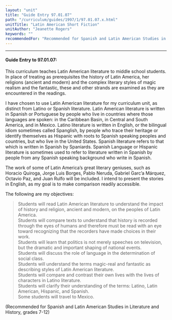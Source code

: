 ```yaml
---
layout: "unit"
title: "Guide Entry 97.01.07"
path: "/curriculum/guides/1997/1/97.01.07.x.html"
unitTitle: "Latin American Short Fiction"
unitAuthor: "Jeanette Rogers"
keywords: ""
recommendedFor: "Recommended for Spanish and Latin American Studies in Literature and History, grades 7-12"
---
```

<body>
<hr/>
 <h4>
  Guide Entry to 97.01.07:
 </h4>
 <p>
  This curriculum teaches Latin American literature to middle school students. In place of treating as prerequisites the history of Latin America, her religions (ancient and modern) and the complex literary styles of magic realism and the fantastic, these and other strands are examined as they are encountered in the readings.
 </p>
 <p>
  I have chosen to use Latin American literature for my curriculum unit, as distinct from Latino or Spanish literature. Latin American literature is written in Spanish or Portuguese by people who live in countries where those languages are spoken: in the Caribbean Basin, in Central and South America, and in Mexico. Latino literature is written in English, or the bilingual idiom sometimes called Spanglish, by people who trace their heritage or identify themselves as Hispanic with roots to Spanish speaking peoples and countries, but who live in the United States. Spanish literature refers to that which is written in Spanish by Spaniards. Spanish Language or Hispanic literature is sometimes used to refer to literature written in Spanish by people from any Spanish speaking background who write in Spanish.
 </p>
 <p>
  The work of some of Latin America’s great literary geniuses, such as Horacio Quiroga, Jorge Luis Borges, Pablo Neruda, Gabriel Garc’a Márquez, Octavio Paz, and Juan Rulfo will be included. I intend to present the stories in English, as my goal is to make comparison readily accessible.
 </p>
 <p>
  The following are my objectives:
 </p>
<blockquote>
  <dl>
   <dt>
    Students will read Latin American literature to understand the impact of history and religion, ancient and modern, on the peoples of Latin America.
    <dt>
     Students will compare texts to understand that history is recorded through the eyes of humans and therefore must be read with an eye toward recognizing that the recorders have made choices in their work.
     <dt>
      Students will learn that politics is not merely speeches on television, but the dramatic and important shaping of national events.
      <dt>
       Students will discuss the role of language in the determination of social class.
       <dt>
        Students will understand the terms magic-real and fantastic as describing styles of Latin American literature.
        <dt>
         Students will compare and contrast their own lives with the lives of characters in Latino literature.
         <dt>
          Students will clarify their understanding of the terms: Latino, Latin American, Hispanic, and Spanish.
          <dt>
           Some students will travel to Mexico.
          </dt>
         </dt>
        </dt>
       </dt>
      </dt>
     </dt>
    </dt>
   </dt>
  </dl>
 </blockquote>
 (Recommended for Spanish and Latin American Studies in Literature and History, grades 7-12)

</body>